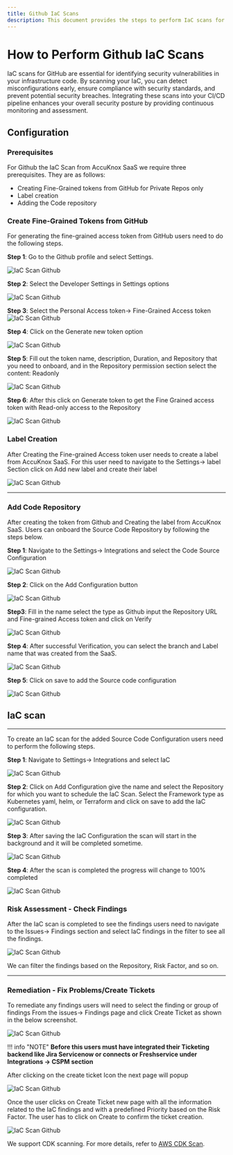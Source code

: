 ```yaml
---
title: Github IaC Scans
description: This document provides the steps to perform IaC scans for Github repositories on AccuKnox SaaS.
---
```


# How to Perform Github IaC Scans

IaC scans for GitHub are essential for identifying security vulnerabilities in your infrastructure code. By scanning your IaC, you can detect misconfigurations early, ensure compliance with security standards, and prevent potential security breaches. Integrating these scans into your CI/CD pipeline enhances your overall security posture by providing continuous monitoring and assessment.

## Configuration

### Prerequisites

For Github the IaC Scan from AccuKnox SaaS we require three prerequisites. They are as follows:

- Creating Fine-Grained tokens from GitHub for Private Repos only
- Label creation
- Adding the Code repository

### Create Fine-Grained Tokens from GitHub  

For generating the fine-grained access token from GitHub users need to do the following steps.

**Step 1**: Go to the Github profile and select Settings.

![IaC Scan Github](images/github-iac/image2.png)

**Step 2**: Select the Developer Settings in Settings options

![IaC Scan Github](images/github-iac/image5.png)

**Step 3**: Select the Personal Access token→ Fine-Grained Access token
![IaC Scan Github](images/github-iac/image9.png)

**Step 4**: Click on the Generate new token option

![IaC Scan Github](images/github-iac/image15.png)

**Step 5**: Fill out the token name, description, Duration, and Repository that you need to onboard, and in the Repository permission section select the content: Readonly

![IaC Scan Github](images/github-iac/image19.png)

**Step 6**: After this click on Generate token to get the Fine Grained access token with Read-only access to the Repository

![IaC Scan Github](images/github-iac/image6.png)

### Label Creation

After Creating the Fine-grained Access token user needs to create a label from AccuKnox SaaS. For this user need to navigate to the Settings→ label Section click on Add new label and create their label

![IaC Scan Github](images/github-iac/image20.png)

---

### Add Code Repository

After creating the token from Github and Creating the label from AccuKnox SaaS. Users can onboard the Source Code Repository by following the steps below.

**Step 1**: Navigate to the Settings→ Integrations and select the Code Source Configuration

![IaC Scan Github](images/github-iac/image7.png)

**Step 2**: Click on the Add Configuration button

![IaC Scan Github](images/github-iac/image18.png)

**Step3**: Fill in the name select the type as Github input the Repository URL and Fine-grained Access token and click on Verify

![IaC Scan Github](images/github-iac/image13.png)

**Step 4**: After successful Verification, you can select the branch and Label name that was created from the SaaS.

![IaC Scan Github](images/github-iac/image10.png)

**Step 5**: Click on save to add the Source code configuration

![IaC Scan Github](images/github-iac/image14.png)

## IaC scan
---

To create an IaC scan for the added Source Code Configuration users need to perform the following steps.

**Step 1**: Navigate to Settings→ Integrations and select IaC

![IaC Scan Github](images/github-iac/image8.png)

**Step 2**: Click on Add Configuration give the name and select the Repository for which you want to schedule the IaC Scan. Select the Framework type as Kubernetes yaml, helm, or Terraform and click on save to add the IaC configuration.

![IaC Scan Github](images/github-iac/image1.png)

**Step 3**: After saving the IaC Configuration the scan will start in the background and it will be completed sometime.

![IaC Scan Github](images/github-iac/image4.png)

**Step 4**: After the scan is completed the progress will change to 100% completed

![IaC Scan Github](images/github-iac/image11.png)

### Risk Assessment - Check Findings
After the IaC scan is completed to see the findings users need to navigate to the Issues→ Findings section and select IaC findings in the filter to see all the findings.

![IaC Scan Github](images/github-iac/image17.png)

We can filter the findings based on the Repository, Risk Factor, and so on.

---

### Remediation - Fix Problems/Create Tickets

To remediate any findings users will need to select the finding or group of findings From the issues→ Findings page and click Create Ticket as shown in the below screenshot.

![IaC Scan Github](images/github-iac/image12.png)

!!! info "NOTE"
    **Before this users must have integrated their Ticketing backend like Jira Servicenow or connects or Freshservice under Integrations → CSPM section**

After clicking on the create ticket Icon the next page will popup

![IaC Scan Github](images/github-iac/image3.png)

Once the user clicks on Create Ticket new page with all the information related to the IaC findings and with a predefined Priority based on the Risk Factor. The user has to click on Create to confirm the ticket creation.

![IaC Scan Github](images/github-iac/image16.png)

We support CDK scanning. For more details, refer to [AWS CDK Scan](./aws-cdk-iac-scan.md).